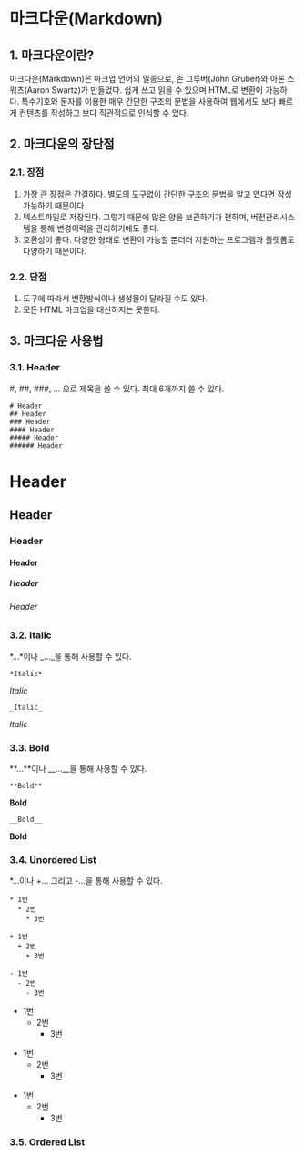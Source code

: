 # 마크다운(Markdown)
## 1. 마크다운이란?
마크다운(Markdown)은 마크업 언어의 일종으로, 존 그루버(John Gruber)와 아론 스워츠(Aaron Swartz)가 만들었다. 쉽게 쓰고 읽을 수 있으며 HTML로 변환이 가능하다. 특수기호와 문자를 이용한 매우 간단한 구조의 문법을 사용하여 웹에서도 보다 빠르게 컨텐츠를 작성하고 보다 직관적으로 인식할 수 있다.

## 2. 마크다운의 장단점
### 2.1. 장점
1. 가장 큰 장점은 간결하다. 별도의 도구없이 간단한 구조의 문법을 알고 있다면 작성가능하기 때문이다.
2. 텍스트파일로 저장된다. 그렇기 때문에 많은 양을 보관하기가 편하며, 버전관리시스템을 통해 변경이력을 관리하기에도 좋다.
3. 호환성이 좋다. 다양한 형태로 변환이 가능할 뿐더러 지원하는 프로그램과 플랫폼도 다양하기 때문이다.

### 2.2. 단점
1. 도구에 따라서 변환방식이나 생성물이 달라질 수도 있다.
2. 모든 HTML 마크업을 대신하지는 못한다.

## 3. 마크다운 사용법
### 3.1. Header
#, ##, ###, ... 으로 제목을 쓸 수 있다. 최대 6개까지 쓸 수 있다.
```
# Header
## Header
### Header
#### Header
##### Header
###### Header
```
# Header
## Header
### Header
#### Header
##### Header
###### Header

### 3.2. Italic
*...*이나 _..._을 통해 사용할 수 있다.

`*Italic*`

*Italic*

`_Italic_`

_Italic_

### 3.3. Bold
**...**이나 __...__을 통해 사용할 수 있다.

`**Bold**`

**Bold**

`__Bold__`

__Bold__

### 3.4. Unordered List
*...이나 +... 그리고 -...을 통해 사용할 수 있다.
```
* 1번
  * 2번
    * 3번
    
+ 1번
  + 2번
    + 3번
    
- 1번
  - 2번
    - 3번
```
* 1번
  * 2번
    * 3번
+ 1번
  + 2번
    + 3번
- 1번
  - 2번
    - 3번

### 3.5. Ordered List

